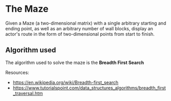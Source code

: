 # The Maze

Given a Maze (a two-dimensional matrix) with a single arbitrary starting and
ending point, as well as an arbitrary number of wall blocks, display an actor's
route in the form of two-dimensional points from start to finish.

## Algorithm used

The algorithm used to solve the maze is the **Breadth First Search**

Resources:
* https://en.wikipedia.org/wiki/Breadth-first_search
* https://www.tutorialspoint.com/data_structures_algorithms/breadth_first_traversal.htm
